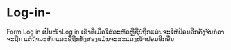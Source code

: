 # Log-in-
Form Log in
ເປັນໜ້າLog in ເຂົ້າທີ່ເມື່ອໃສ່ລະຫັດຫຼືຊື່ບໍ່ຖືກແມ່ນຈະໃຫ້ປ້ອນອີກຄັ້ງຈົນກ່ວາຈະຖືກ ແຕ່ຖ້າລະຫັດແລະຊື່ຖືກທັງສອງແມ່ນຈະສະແດງໜ້າຟອມອີກອື່ນ
